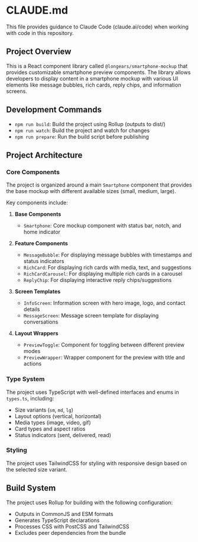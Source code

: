 # CLAUDE.md

This file provides guidance to Claude Code (claude.ai/code) when working with code in this repository.

## Project Overview

This is a React component library called `@longears/smartphone-mockup` that provides customizable smartphone preview components. The library allows developers to display content in a smartphone mockup with various UI elements like message bubbles, rich cards, reply chips, and information screens.

## Development Commands

- `npm run build`: Build the project using Rollup (outputs to dist/)
- `npm run watch`: Build the project and watch for changes
- `npm run prepare`: Run the build script before publishing

## Project Architecture

### Core Components

The project is organized around a main `Smartphone` component that provides the base mockup with different available sizes (small, medium, large).

Key components include:

1. **Base Components**
   - `Smartphone`: Core mockup component with status bar, notch, and home indicator

2. **Feature Components**
   - `MessageBubble`: For displaying message bubbles with timestamps and status indicators
   - `RichCard`: For displaying rich cards with media, text, and suggestions
   - `RichCardCarousel`: For displaying multiple rich cards in a carousel
   - `ReplyChip`: For displaying interactive reply chips/suggestions

3. **Screen Templates**
   - `InfoScreen`: Information screen with hero image, logo, and contact details
   - `MessageScreen`: Message screen template for displaying conversations

4. **Layout Wrappers**
   - `PreviewToggle`: Component for toggling between different preview modes
   - `PreviewWrapper`: Wrapper component for the preview with title and actions

### Type System

The project uses TypeScript with well-defined interfaces and enums in `types.ts`, including:

- Size variants (`sm`, `md`, `lg`) 
- Layout options (vertical, horizontal)
- Media types (image, video, gif)
- Card types and aspect ratios
- Status indicators (sent, delivered, read)

### Styling

The project uses TailwindCSS for styling with responsive design based on the selected size variant.

## Build System

The project uses Rollup for building with the following configuration:
- Outputs in CommonJS and ESM formats
- Generates TypeScript declarations
- Processes CSS with PostCSS and TailwindCSS
- Excludes peer dependencies from the bundle